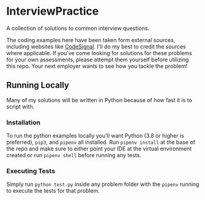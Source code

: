 # InterviewPractice

A collection of solutions to common interview questions.

The coding examples here have been taken form external sources, including websites like [CodeSignal](https://app.codesignal.com/).
I'll do my best to credit the sources where applicable.
If you've come looking for solutions for these problems for your own assessments, please attempt them yourself before utilizing this repo.
Your next employer wants to see how you tackle the problem!

## Running Locally

Many of my solutions will be written in Python because of how fast it is to script with.

### Installation

To run the python examples locally you'll want Python (3.8 or higher is preferred), `pip3`, and `pipenv` all installed.
Run `pipenv install` at the base of the repo and make sure to either point your IDE at the virtual environment created or run `pipenv shell` before running any tests.

### Executing Tests

Simply run `python test.py` inside any problem folder with the `pipenv` running to execute the tests for that problem.
